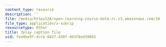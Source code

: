 ```yaml
---
content_type: resource
description: ''
file: /media/https%3A/open-learning-course-data-rc.s3.amazonaws.com/18-01sc-single-variable-calculus-fall-2010/fed4be9fdccb8427430f403f8ed39083_jBkXbAgMj6s.srt
file_type: application/x-subrip
resourcetype: Other
title: 3play caption file
uid: fed4be9f-dccb-8427-430f-403f8ed39083
---
```


